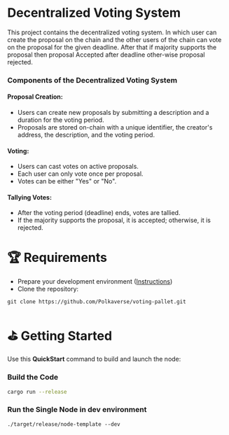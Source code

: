 # Decentralized Voting System

This project contains the decentralized voting system. 
In which user can create the proposal on the chain and the other users of the chain can vote on the proposal for the given deadline.
After that if majority supports the proposal then proposal Accepted after deadline other-wise proposal rejected.

### Components of the Decentralized Voting System
#### Proposal Creation:

* Users can create new proposals by submitting a description and a duration for the voting period.
* Proposals are stored on-chain with a unique identifier, the creator's address, the description, and the voting period.

#### Voting:
* Users can cast votes on active proposals. 
* Each user can only vote once per proposal. 
* Votes can be either "Yes" or "No".

#### Tallying Votes:

* After the voting period (deadline) ends, votes are tallied.
* If the majority supports the proposal, it is accepted; otherwise, it is rejected.


# 🏆 Requirements

- Prepare your development environment ([Instructions](https://docs.substrate.io/install/))
- Clone the repository:

```
git clone https://github.com/Polkaverse/voting-pallet.git
```

# ⛳ Getting Started

Use this **QuickStart** command to build and launch the node:

### Build the Code

```bash
cargo run --release
```

### Run the Single Node in dev environment

```
./target/release/node-template --dev
```
